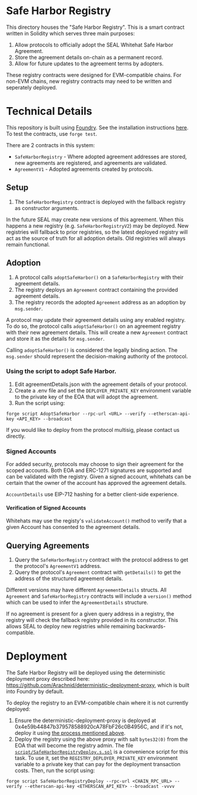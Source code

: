 # Safe Harbor Registry

This directory houses the "Safe Harbor Registry". This is a smart contract written in Solidity which serves three main purposes:

1. Allow protocols to officially adopt the SEAL Whitehat Safe Harbor Agreement.
2. Store the agreement details on-chain as a permanent record.
3. Allow for future updates to the agreement terms by adopters.

These registry contracts were designed for EVM-compatible chains. For non-EVM chains, new registry contracts may need to be written and seperately deployed.

# Technical Details

This repository is built using [Foundry](https://book.getfoundry.sh/). See the installation instructions [here](https://github.com/foundry-rs/foundry#installation). To test the contracts, use `forge test`.

There are 2 contracts in this system:

-   `SafeHarborRegistry` - Where adopted agreement addresses are stored, new agreements are registered, and agreements are validated.
-   `AgreementV1` - Adopted agreements created by protocols.

## Setup

1. The `SafeHarborRegistry` contract is deployed with the fallback registry as constructor arguments.

In the future SEAL may create new versions of this agreement. When this happens a new registry (e.g. `SafeHarborRegistryV2`) may be deployed. New registries will fallback to prior registries, so the latest deployed registry will act as the source of truth for all adoption details. Old registries will always remain functional.

## Adoption

1. A protocol calls `adoptSafeHarbor()` on a `SafeHarborRegistry` with their agreement details.
2. The registry deploys an `Agreement` contract containing the provided agreement details.
3. The registry records the adopted `Agreement` address as an adoption by `msg.sender`.

A protocol may update their agreement details using any enabled registry. To do so, the protocol calls `adoptSafeHarbor()` on an agreement registry with their new agreement details. This will create a new `Agreement` contract and store it as the details for `msg.sender`.

Calling `adoptSafeHarbor()` is considered the legally binding action. The `msg.sender` should represent the decision-making authority of the protocol.

### Using the script to adopt Safe Harbor.

1. Edit agreementDetails.json with the agreement details of your protocol.
2. Create a .env file and set the `DEPLOYER_PRIVATE_KEY` environment variable to the private key of the EOA that will adopt the agreement.
3. Run the script using:

```
forge script AdoptSafeHarbor --rpc-url <URL> --verify --etherscan-api-key <API_KEY> --broadcast
```

If you would like to deploy from the protocol multisig, please contact us directly.

### Signed Accounts

For added security, protocols may choose to sign their agreement for the scoped accounts. Both EOA and ERC-1271 signatures are supported and can be validated with the registry. Given a signed account, whitehats can be certain that the owner of the account has approved the agreement details.

`AccountDetails` use EIP-712 hashing for a better client-side experience.

#### Verification of Signed Accounts

Whitehats may use the registy's `validateAccount()` method to verify that a given Account has consented to the agreement details.

## Querying Agreements

1. Query the `SafeHarborRegistry` contract with the protocol address to get the protocol's `AgreementV1` address.
2. Query the protocol's `Agreement` contract with `getDetails()` to get the address of the structured agreement details.

Different versions may have different `AgreementDetails` structs. All `Agreement` and `SafeHarborRegistry` contracts will include a `version()` method which can be used to infer the `AgreementDetails` structure.

If no agreement is present for a given query address in a registry, the registry will check the fallback registry provided in its constructor. This allows SEAL to deploy new registries while remaining backwards-compatible.

# Deployment

The Safe Harbor Registry will be deployed using the deterministic deployment proxy described here: https://github.com/Arachnid/deterministic-deployment-proxy, which is built into Foundry by default.

To deploy the registry to an EVM-compatible chain where it is not currently deployed:

1. Ensure the deterministic-deployment-proxy is deployed at 0x4e59b44847b379578588920cA78FbF26c0B4956C, and if it's not, deploy it using [the process mentioned above](https://github.com/Arachnid/deterministic-deployment-proxy).
2. Deploy the registry using the above proxy with salt `bytes32(0)` from the EOA that will become the registry admin. The file [`script/SafeHarborRegistryDeploy.s.sol`](script/SafeHarborRegistryDeploy.s.sol) is a convenience script for this task. To use it, set the `REGISTRY_DEPLOYER_PRIVATE_KEY` environment variable to a private key that can pay for the deployment transaction costs. Then, run the script using:

```
forge script SafeHarborRegistryDeploy --rpc-url <CHAIN_RPC_URL> --verify --etherscan-api-key <ETHERSCAN_API_KEY> --broadcast -vvvv
```
